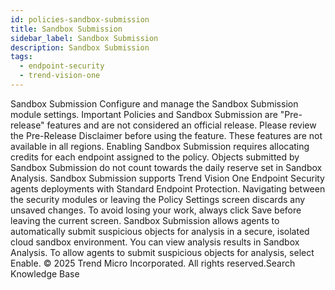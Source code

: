 ```yaml
---
id: policies-sandbox-submission
title: Sandbox Submission
sidebar_label: Sandbox Submission
description: Sandbox Submission
tags:
  - endpoint-security
  - trend-vision-one
---
```


 Sandbox Submission Configure and manage the Sandbox Submission module settings. Important Policies and Sandbox Submission are "Pre-release" features and are not considered an official release. Please review the Pre-Release Disclaimer before using the feature. These features are not available in all regions. Enabling Sandbox Submission requires allocating credits for each endpoint assigned to the policy. Objects submitted by Sandbox Submission do not count towards the daily reserve set in Sandbox Analysis. Sandbox Submission supports Trend Vision One Endpoint Security agents deployments with Standard Endpoint Protection. Navigating between the security modules or leaving the Policy Settings screen discards any unsaved changes. To avoid losing your work, always click Save before leaving the current screen. Sandbox Submission allows agents to automatically submit suspicious objects for analysis in a secure, isolated cloud sandbox environment. You can view analysis results in Sandbox Analysis. To allow agents to submit suspicious objects for analysis, select Enable. © 2025 Trend Micro Incorporated. All rights reserved.Search Knowledge Base